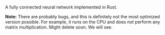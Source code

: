 A fully connected neural network implemented in Rust.


**Note:** There are probably bugs, and this is definitely not the most optimized version possible. For example, it runs on the CPU and does not perform any matrix multiplication. Might delete soon. We will see.
